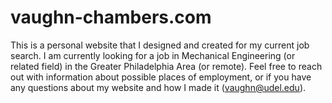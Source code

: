 # vaughn-chambers.com

This is a personal website that I designed and created for my current job search. I am currently looking for a job in Mechanical Engineering (or related field) in the Greater Philadelphia Area (or remote). Feel free to reach out with information about possible places of employment, or if you have any questions about my website and how I made it (vaughn@udel.edu).
